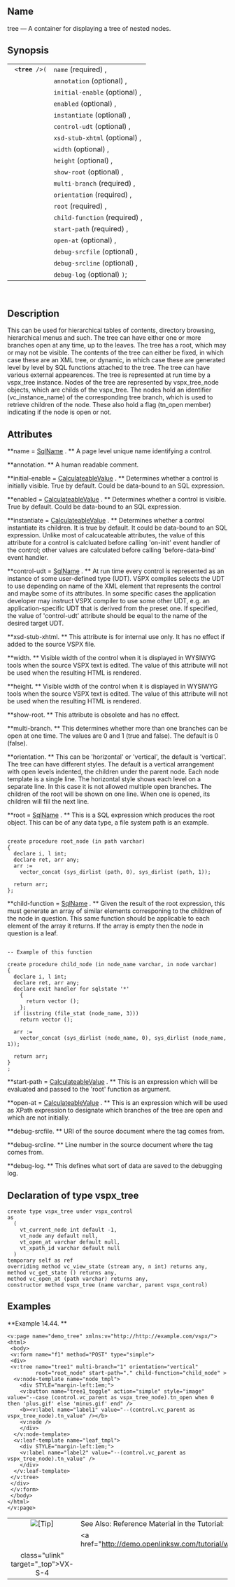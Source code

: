 <div>

<div>

</div>

<div>

## Name

tree — A container for displaying a tree of nested nodes.

</div>

<div>

## Synopsis

<div>

|                      |                               |
|----------------------|-------------------------------|
| ` <`**`tree`**` />(` | `name` (required) ,           |
|                      | `annotation` (optional) ,     |
|                      | `initial-enable` (optional) , |
|                      | `enabled` (optional) ,        |
|                      | `instantiate` (optional) ,    |
|                      | `control-udt` (optional) ,    |
|                      | `xsd-stub-xhtml` (optional) , |
|                      | `width` (optional) ,          |
|                      | `height` (optional) ,         |
|                      | `show-root` (optional) ,      |
|                      | `multi-branch` (required) ,   |
|                      | `orientation` (required) ,    |
|                      | `root` (required) ,           |
|                      | `child-function` (required) , |
|                      | `start-path` (required) ,     |
|                      | `open-at` (optional) ,        |
|                      | `debug-srcfile` (optional) ,  |
|                      | `debug-srcline` (optional) ,  |
|                      | `debug-log` (optional) `)`;   |

<div>

 

</div>

</div>

</div>

<div>

## Description

This can be used for hierarchical tables of contents, directory
browsing, hierarchical menus and such. The tree can have either one or
more branches open at any time, up to the leaves. The tree has a root,
which may or may not be visible. The contents of the tree can either be
fixed, in which case these are an XML tree, or dynamic, in which case
these are generated level by level by SQL functions attached to the
tree. The tree can have various external appearences. The tree is
represented at run time by a vspx_tree instance. Nodes of the tree are
represented by vspx_tree_node objects, which are childs of the
vspx_tree. The nodes hold an identifier (vc_instance_name) of the
corresponding tree branch, which is used to retrieve children of the
node. These also hold a flag (tn_open member) indicating if the node is
open or not.

</div>

<div>

## Attributes

**name =
<a href="vc_type_sqlname.html" class="link" title="SqlName">SqlName</a>
. ** A page level unique name identifying a control.

**annotation. ** A human readable comment.

**initial-enable =
<a href="vc_type_calculateablevalue.html" class="link"
title="CalculateableValue">CalculateableValue</a> . ** Determines
whether a control is initially visible. True by default. Could be
data-bound to an SQL expression.

**enabled = <a href="vc_type_calculateablevalue.html" class="link"
title="CalculateableValue">CalculateableValue</a> . ** Determines
whether a control is visible. True by default. Could be data-bound to an
SQL expression.

**instantiate = <a href="vc_type_calculateablevalue.html" class="link"
title="CalculateableValue">CalculateableValue</a> . ** Determines
whether a control instantiate its children. It is true by default. It
could be data-bound to an SQL expression. Unlike most of calcucateable
attributes, the value of this attribute for a control is calcluated
before calling 'on-init' event handler of the control; other values are
calculated before calling 'before-data-bind' event handler.

**control-udt =
<a href="vc_type_sqlname.html" class="link" title="SqlName">SqlName</a>
. ** At run time every control is represented as an instance of some
user-defined type (UDT). VSPX compiles selects the UDT to use depending
on name of the XML element that represents the control and maybe some of
its attributes. In some specific cases the application developer may
instruct VSPX compiler to use some other UDT, e.g. an
application-specific UDT that is derived from the preset one. If
specified, the value of 'control-udt' attribute should be equal to the
name of the desired target UDT.

**xsd-stub-xhtml. ** This attribute is for internal use only. It has no
effect if added to the source VSPX file.

**width. ** Visible width of the control when it is displayed in WYSIWYG
tools when the source VSPX text is edited. The value of this attribute
will not be used when the resulting HTML is rendered.

**height. ** Visible width of the control when it is displayed in
WYSIWYG tools when the source VSPX text is edited. The value of this
attribute will not be used when the resulting HTML is rendered.

**show-root. ** This attribute is obsolete and has no effect.

**multi-branch. ** This determines whether more than one branches can be
open at one time. The values are 0 and 1 (true and false). The default
is 0 (false).

**orientation. ** This can be 'horizontal' or 'vertical', the default is
'vertical'. The tree can have different styles. The default is a
vertical arrangement with open levels indented, the children under the
parent node. Each node template is a single line. The horizontal style
shows each level on a separate line. In this case it is not allowed
multiple open branches. The children of the root will be shown on one
line. When one is opened, its children will fill the next line.

**root =
<a href="vc_type_sqlname.html" class="link" title="SqlName">SqlName</a>
. ** This is a SQL expression which produces the root object. This can
be of any data type, a file system path is an example.

``` programlisting

create procedure root_node (in path varchar)
{
  declare i, l int;
  declare ret, arr any;
  arr :=
    vector_concat (sys_dirlist (path, 0), sys_dirlist (path, 1));

  return arr;
};
```

**child-function =
<a href="vc_type_sqlname.html" class="link" title="SqlName">SqlName</a>
. ** Given the result of the root expression, this must generate an
array of similar elements corresponing to the children of the node in
question. This same function should be applicable to each element of the
array it returns. If the array is empty then the node in question is a
leaf.

``` programlisting

-- Example of this function

create procedure child_node (in node_name varchar, in node varchar)
{
  declare i, l int;
  declare ret, arr any;
  declare exit handler for sqlstate '*'
    {
      return vector ();
    };
  if (isstring (file_stat (node_name, 3)))
    return vector ();

  arr :=
    vector_concat (sys_dirlist (node_name, 0), sys_dirlist (node_name, 1));

  return arr;
}
;
```

**start-path = <a href="vc_type_calculateablevalue.html" class="link"
title="CalculateableValue">CalculateableValue</a> . ** This is an
expression which will be evaluated and passed to the 'root' function as
argument.

**open-at = <a href="vc_type_calculateablevalue.html" class="link"
title="CalculateableValue">CalculateableValue</a> . ** This is an
expression which will be used as XPath expression to designate which
branches of the tree are open and which are not initially.

**debug-srcfile. ** URI of the source document where the tag comes from.

**debug-srcline. ** Line number in the source document where the tag
comes from.

**debug-log. ** This defines what sort of data are saved to the
debugging log.

</div>

<div>

## Declaration of type vspx_tree

``` screen
create type vspx_tree under vspx_control
as
  (
    vt_current_node int default -1,
    vt_node any default null,
    vt_open_at varchar default null,
    vt_xpath_id varchar default null
  )
temporary self as ref
overriding method vc_view_state (stream any, n int) returns any,
method vc_get_state () returns any,
method vc_open_at (path varchar) returns any,
constructor method vspx_tree (name varchar, parent vspx_control)
```

</div>

<div>

## Examples

<div>

**Example 14.44. **

<div>

``` screen
<v:page name="demo_tree" xmlns:v="http://http://example.com/vspx/">
<html>
 <body>
 <v:form name="f1" method="POST" type="simple">
 <div>
 <v:tree name="tree1" multi-branch="1" orientation="vertical"
         root="root_node" start-path="." child-function="child_node" >
  <v:node-template name="node_tmpl">
    <div STYLE="margin-left:1em;">
    <v:button name="tree1_toggle" action="simple" style="image" value="--case (control.vc_parent as vspx_tree_node).tn_open when 0 then 'plus.gif' else 'minus.gif' end" />
    <b><v:label name="label1" value="--(control.vc_parent as vspx_tree_node).tn_value" /></b>
    <v:node />
    </div>
  </v:node-template>
  <v:leaf-template name="leaf_tmpl">
    <div STYLE="margin-left:1em;">
    <v:label name="label2" value="--(control.vc_parent as vspx_tree_node).tn_value" />
    </div>
  </v:leaf-template>
 </v:tree>
 </div>
 </v:form>
 </body>
</html>
</v:page>
```

</div>

</div>

  

<div>

|                            |                                                                    |
|:--------------------------:|:-------------------------------------------------------------------|
| ![\[Tip\]](images/tip.png) | See Also: Reference Material in the Tutorial:                      |
|                            | <a href="http://demo.openlinksw.com/tutorial/web/vx_s_4/tree.vspx" 
                              class="ulink" target="_top">VX-S-4</a>                              |

</div>

</div>

</div>
